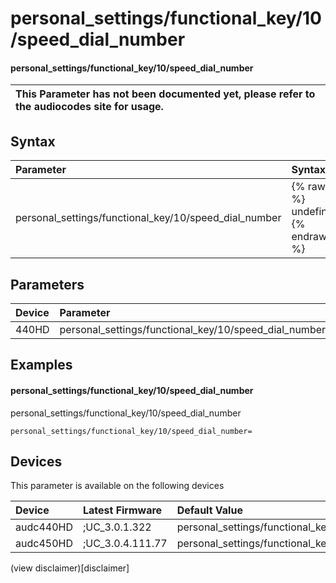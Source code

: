 ﻿---
description: personal_settings/functional_key/10/speed_dial_number
search: false
---

# personal_settings/functional_key/10/speed_dial_number

#### personal_settings/functional_key/10/speed_dial_number


| This Parameter has not been documented yet, please refer to the audiocodes site for usage.  |
| :--- |

## Syntax
| Parameter | Syntax |
| :--- | :--- |
|personal_settings/functional_key/10/speed_dial_number | {% raw %} undefined {% endraw %} |

## Parameters
|Device|Parameter|value|Description|
|:---|:---|:---|:---|
| 440HD | personal_settings/functional_key/10/speed_dial_number |  |  |

## Examples
#### personal_settings/functional_key/10/speed_dial_number

personal_settings/functional_key/10/speed_dial_number

```
personal_settings/functional_key/10/speed_dial_number=
```

## Devices
This parameter is available on the following devices

| Device | Latest Firmware | Default Value |
|:---|:---|:---|
| audc440HD | ;UC_3.0.1.322 | personal_settings/functional_key/10/speed_dial_number= 
| audc450HD | ;UC_3.0.4.111.77 | personal_settings/functional_key/10/speed_dial_number= 

(view disclaimer)[disclaimer]
